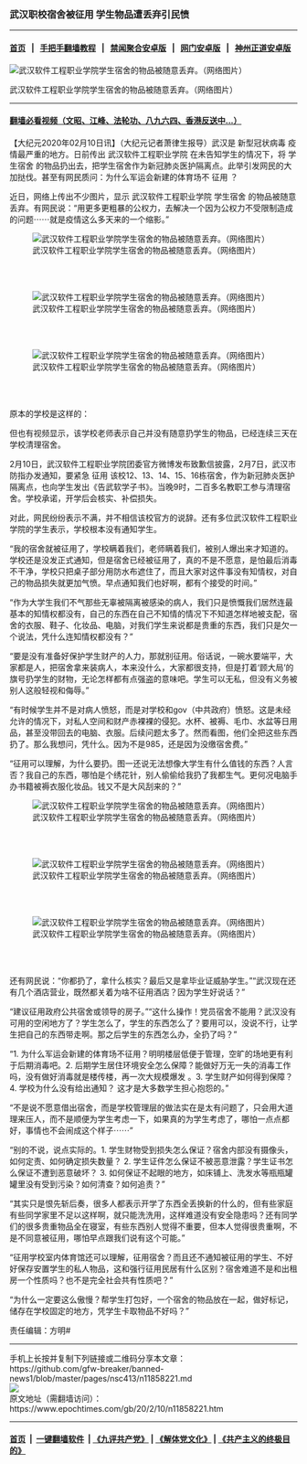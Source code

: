 ### 武汉职校宿舍被征用 学生物品遭丢弃引民愤
------------------------

#### [首页](https://github.com/gfw-breaker/banned-news1/blob/master/README.md) &nbsp;&nbsp;|&nbsp;&nbsp; [手把手翻墙教程](https://github.com/gfw-breaker/guides/wiki) &nbsp;&nbsp;|&nbsp;&nbsp; [禁闻聚合安卓版](https://github.com/gfw-breaker/bn-android) &nbsp;&nbsp;|&nbsp;&nbsp; [网门安卓版](https://github.com/oGate2/oGate) &nbsp;&nbsp;|&nbsp;&nbsp; [神州正道安卓版](https://github.com/SzzdOgate/update) 



<div><img alt="武汉软件工程职业学院学生宿舍的物品被随意丢弃。（网络图片）" class="aligncenter wp-post-image" src="https://i.epochtimes.com/assets/uploads/2020/02/2-9.jpg"/>
<div class="red16 caption">
 <p>
  武汉软件工程职业学院学生宿舍的物品被随意丢弃。（网络图片）
 </p>
</div>
</div><hr/>

#### [翻墙必看视频（文昭、江峰、法轮功、八九六四、香港反送中...）](http://167.172.214.107/home.html)

<div><p>
 【大纪元2020年02月10日讯】（大纪元记者萧律生报导）武汉是
 <ok href="https://www.epochtimes.com/gb/tag/%E6%96%B0%E5%9E%8B%E5%86%A0%E7%8A%B6%E7%97%85%E6%AF%92.html">
  新型冠状病毒
 </ok>
 疫情最严重的地方。日前传出
 <ok href="https://www.epochtimes.com/gb/tag/%E6%AD%A6%E6%B1%89%E8%BD%AF%E4%BB%B6%E5%B7%A5%E7%A8%8B%E8%81%8C%E4%B8%9A%E5%AD%A6%E9%99%A2.html">
  武汉软件工程职业学院
 </ok>
 在未告知学生的情况下，将
 <ok href="https://www.epochtimes.com/gb/tag/%E5%AD%A6%E7%94%9F%E5%AE%BF%E8%88%8D.html">
  学生宿舍
 </ok>
 的物品扔出去，把学生宿舍作为新冠肺炎医护隔离点。此举引发网民的大加挞伐。甚至有网民质问：为什么军运会新建的体育场不
 <ok href="https://www.epochtimes.com/gb/tag/%E5%BE%81%E7%94%A8.html">
  征用
 </ok>
 ？
</p>
<p>
 近日，网络上传出不少图片，显示
 <ok href="https://www.epochtimes.com/gb/tag/%E6%AD%A6%E6%B1%89%E8%BD%AF%E4%BB%B6%E5%B7%A5%E7%A8%8B%E8%81%8C%E4%B8%9A%E5%AD%A6%E9%99%A2.html">
  武汉软件工程职业学院
 </ok>
 <ok href="https://www.epochtimes.com/gb/tag/%E5%AD%A6%E7%94%9F%E5%AE%BF%E8%88%8D.html">
  学生宿舍
 </ok>
 的物品被随意丢弃。有网民说：“用更多更粗暴的公权力，去解决一个因为公权力不受限制造成的问题⋯⋯就是疫情这么多天来的一个缩影。”
</p>
<figure class="wp-caption aligncenter" id="attachment_11858508" style="width: 600px">
 <ok href="http://i.epochtimes.com/assets/uploads/2020/02/2-9.jpg">
  <img alt="武汉软件工程职业学院学生宿舍的物品被随意丢弃。（网络图片）" class="wp-image-11858508" src="http://i.epochtimes.com/assets/uploads/2020/02/2-9.jpg"/>
 </ok>
 <br/><figcaption class="wp-caption-text">
  武汉软件工程职业学院学生宿舍的物品被随意丢弃。（网络图片）
 </figcaption><br/>
</figure><br/>
<figure class="wp-caption aligncenter" id="attachment_11858514" style="width: 450px">
 <ok href="http://i.epochtimes.com/assets/uploads/2020/02/9-1.jpg">
  <img alt="武汉软件工程职业学院学生宿舍的物品被随意丢弃。（网络图片）" class="wp-image-11858514" src="http://i.epochtimes.com/assets/uploads/2020/02/9-1.jpg"/>
 </ok>
 <br/><figcaption class="wp-caption-text">
  武汉软件工程职业学院学生宿舍的物品被随意丢弃。（网络图片）
 </figcaption><br/>
</figure><br/>
<figure class="wp-caption aligncenter" id="attachment_11858513" style="width: 450px">
 <ok href="http://i.epochtimes.com/assets/uploads/2020/02/8-1.jpg">
  <img alt="武汉软件工程职业学院学生宿舍的物品被随意丢弃。（网络图片）" class="wp-image-11858513" src="http://i.epochtimes.com/assets/uploads/2020/02/8-1.jpg"/>
 </ok>
 <br/><figcaption class="wp-caption-text">
  武汉软件工程职业学院学生宿舍的物品被随意丢弃。（网络图片）
 </figcaption><br/>
</figure><br/>
<p>
 原本的学校是这样的：
</p>
<p style="text-align: center;">
</p>
<p>
 但也有视频显示，该学校老师表示自己并没有随意扔学生的物品，已经连续三天在学校清理宿舍。
</p>
<p style="text-align: center;">
</p>
<p>
 2月10日，武汉软件工程职业学院团委官方微博发布致歉信披露，2月7日，武汉市防指办发通知，要紧急
 <ok href="https://www.epochtimes.com/gb/tag/%E5%BE%81%E7%94%A8.html">
  征用
 </ok>
 该校12、13、14、15、16栋宿舍，作为新冠肺炎医护隔离点，也向学生发出《告武软学子书》。当晚9时，二百多名教职工参与清理宿舍。学校承诺，开学后会核实、补偿损失。
</p>
<p>
 对此，网民纷纷表示不满，并不相信该校官方的说辞。还有多位武汉软件工程职业学院的学生表示，学校根本没有通知学生。
</p>
<p>
 “我的宿舍就被征用了，学校瞒着我们，老师瞒着我们，被别人爆出来才知道的。学校还是没发正式通知，但是宿舍已经被征用了，真的不是不愿意，是怕最后消毒不干净，学校只把桌子部分用防水布遮住了，而且大家对这件事没有知情权，对自己的物品损失就更加气愤。早点通知我们也好啊，都有个接受的时间。”
</p>
<p>
 “作为大学生我们不气那些无辜被隔离被感染的病人，我们只是愤慨我们居然连最基本的知情权都没有，自己的东西在自己不知情的情况下不知道怎样地被支配，宿舍的衣服、鞋子、化妆品、电脑，对我们学生来说都是贵重的东西，我们只是欠一个说法，凭什么连知情权都没有？”
</p>
<p>
 “要是没有准备好保护学生财产的人力，那就别征用。俗话说，一碗水要端平，大家都是人，把宿舍拿来装病人，本来没什么，大家都很支持，但是打着‘顾大局’的旗号扔学生的财物，无论怎样都有点强盗的意味吧。学生可以无私，但没有义务被别人这般轻视和侮辱。”
</p>
<p>
 “有时候学生并不是对病人愤怒，而是对学校和gov（中共政府）愤怒。这是未经允许的情况下，对私人空间和财产赤裸裸的侵犯。水杯、被褥、毛巾、水盆等日用品，甚至没带回去的电脑、衣服。后续问题太多了。然而看图，他们全把这些东西扔了。那么我想问，凭什么。因为不是985，还是因为没缴宿舍费。”
</p>
<p>
 “征用可以理解，为什么要扔。图一还说无法想像大学生有什么值钱的东西？人言否？我自己的东西，哪怕是个绣花针，别人偷偷给我扔了我都生气。更何况电脑手办书籍被褥衣服化妆品。钱又不是大风刮来的？”
</p>
<figure class="wp-caption aligncenter" id="attachment_11858512" style="width: 450px">
 <ok href="http://i.epochtimes.com/assets/uploads/2020/02/6-2.jpg">
  <img alt="武汉软件工程职业学院学生宿舍的物品被随意丢弃。（网络图片）" class="wp-image-11858512" src="http://i.epochtimes.com/assets/uploads/2020/02/6-2.jpg"/>
 </ok>
 <br/><figcaption class="wp-caption-text">
  武汉软件工程职业学院学生宿舍的物品被随意丢弃。（网络图片）
 </figcaption><br/>
</figure><br/>
<figure class="wp-caption aligncenter" id="attachment_11858511" style="width: 450px">
 <ok href="http://i.epochtimes.com/assets/uploads/2020/02/5-3.jpg">
  <img alt="武汉软件工程职业学院学生宿舍的物品被随意丢弃。（网络图片）" class="wp-image-11858511" src="http://i.epochtimes.com/assets/uploads/2020/02/5-3.jpg"/>
 </ok>
 <br/><figcaption class="wp-caption-text">
  武汉软件工程职业学院学生宿舍的物品被随意丢弃。（网络图片）
 </figcaption><br/>
</figure><br/>
<figure class="wp-caption aligncenter" id="attachment_11858509" style="width: 451px">
 <ok href="http://i.epochtimes.com/assets/uploads/2020/02/3-10.jpg">
  <img alt="武汉软件工程职业学院学生宿舍的物品被随意丢弃。（网络图片）" class="wp-image-11858509" src="http://i.epochtimes.com/assets/uploads/2020/02/3-10.jpg"/>
 </ok>
 <br/><figcaption class="wp-caption-text">
  武汉软件工程职业学院学生宿舍的物品被随意丢弃。（网络图片）
 </figcaption><br/>
</figure><br/>
<p>
 还有网民说：“你都扔了，拿什么核实？最后又是拿毕业证威胁学生。”“武汉现在还有几个酒店营业，既然都关着为啥不征用酒店？因为学生好说话？”
</p>
<p>
 “建议征用政府公共宿舍或领导的房子。”“这什么操作！党员宿舍不能用？武汉没有可用的空闲地方了？学生怎么了，学生的东西怎么了？要用可以，没说不行，让学生把自己的东西带走啊。那之后学生的东西怎么办，全扔了吗？”
</p>
<p>
 “1. 为什么军运会新建的体育场不征用？明明楼层低便于管理，空旷的场地更有利于后期消毒吧。2. 后期学生居住环境安全怎么保障？能做好万无一失的消毒工作吗，没有做好消毒就是楼传楼，再一次大规模爆发 。3. 学生财产如何得到保障？ 4. 学校为什么没有给出通知？ 这才是大多数学生担心抱怨的。”
</p>
<p>
 “不是说不愿意借出宿舍，而是学校管理层的做法实在是太有问题了，只会用大道理来压人，而不是顺便为学生考虑一下，如果真的为学生考虑了，哪怕一点点都好，事情也不会闹成这个样子⋯⋯”
</p>
<p>
 “别的不说，说点实际的。1. 学生财物受到损失怎么保证？宿舍内部没有摄像头，如何定责、如何确定损失数量？ 2. 学生证件怎么保证不被恶意泄露？学生证书怎么保证不遭到恶意破坏？ 3. 如何保证不起眼的地方，如床铺上、洗发水等瓶瓶罐罐里没有受到污染？如何清查？如何追责？”
</p>
<p style="text-align: center;">
</p>
<p>
 “其实只是恨先斩后奏，很多人都表示开学了东西全丢换新的什么的，但有些家庭有些同学家里不足以这样啊，就只能洗洗用，这样难道没有安全隐患吗？还有同学们的很多贵重物品全在寝室，有些东西别人觉得不重要，但本人觉得很贵重啊，不是不同意被征用，哪怕早点跟我们说有这个可能。”
</p>
<p>
 “征用学校室内体育馆还可以理解，征用宿舍？而且还不通知被征用的学生、不好好保存安置学生的私人物品，这和强行征用民居有什么区别？宿舍难道不是和出租房一个性质吗？也不是完全社会共有性质吧？”
</p>
<p>
 “为什么一定要这么傲慢？帮学生打包好，一个宿舍的物品放在一起，做好标记，储存在学校固定的地方，凭学生卡取物品不好吗？”
</p>
<p>
 责任编辑：方明#
</p>
</div>
<hr/>
手机上长按并复制下列链接或二维码分享本文章：<br/>
https://github.com/gfw-breaker/banned-news1/blob/master/pages/nsc413/n11858221.md <br/>
<a href='https://github.com/gfw-breaker/banned-news1/blob/master/pages/nsc413/n11858221.md'><img src='https://github.com/gfw-breaker/banned-news1/blob/master/pages/nsc413/n11858221.md.png'/></a> <br/>
原文地址（需翻墙访问）：https://www.epochtimes.com/gb/20/2/10/n11858221.htm


------------------------
#### [首页](https://github.com/gfw-breaker/banned-news1/blob/master/README.md) &nbsp;|&nbsp; [一键翻墙软件](https://github.com/gfw-breaker/nogfw/blob/master/README.md) &nbsp;| [《九评共产党》](https://github.com/gfw-breaker/9ping.md/blob/master/README.md#九评之一评共产党是什么) | [《解体党文化》](https://github.com/gfw-breaker/jtdwh.md/blob/master/README.md) | [《共产主义的终极目的》](https://github.com/gfw-breaker/gczydzjmd.md/blob/master/README.md)


<img src='http://gfw-breaker.win/banned-news/pages/nsc413/n11858221.md' width='0px' height='0px'/>